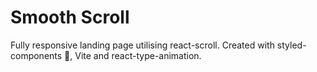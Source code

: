 # Smooth Scroll

Fully responsive landing page utilising react-scroll. Created with styled-components 💅, Vite and react-type-animation.
